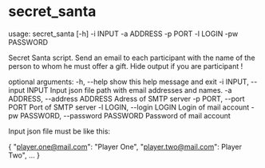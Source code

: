 # secret_santa

usage: secret_santa [-h] -i INPUT -a ADDRESS -p PORT -l LOGIN -pw PASSWORD

Secret Santa script. Send an email to each participant with the name of the
person to whom he must offer a gift. Hide output if you are participant !

optional arguments:
  -h, --help            show this help message and exit
  -i INPUT, --input INPUT
                        Input json file path with email addresses and names.
  -a ADDRESS, --address ADDRESS
                        Adress of SMTP server
  -p PORT, --port PORT  Port of SMTP server
  -l LOGIN, --login LOGIN
                        Login of mail account
  -pw PASSWORD, --password PASSWORD
                        Password of mail account

Input json file must be like this:

{
    "player.one@mail.com": "Player One",
    "player.two@mail.com": Player Two",
    ...
}
